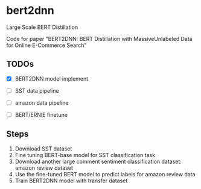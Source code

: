 # bert2dnn
Large Scale BERT Distillation 

Code for paper "BERT2DNN: BERT Distillation with MassiveUnlabeled Data for Online E-Commerce Search"

## TODOs
- [x] BERT2DNN model implement
- [ ] SST data pipeline
- [ ] amazon data pipeline
- [ ] BERT/ERNIE finetune


## Steps
1. Download SST dataset
2. Fine tuning BERT-base model for SST classification task
3. Download another large comment sentiment classification dataset: amazon review dataset
4. Use the fine-tuned BERT model to predict labels for amazon review data
5. Train BERT2DNN model with transfer dataset

